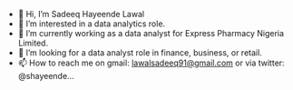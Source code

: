 - 👋 Hi, I’m Sadeeq Hayeende Lawal
- 👀 I’m interested in a data analytics role.
- 🌱 I’m currently working as a data analyst for Express Pharmacy Nigeria Limited.
- 💞️ I’m looking for a data analyst role in finance, business, or retail.
- 📫 How to reach me on gmail: lawalsadeeq91@gmail.com or via twitter: @shayeende...

<!---
hayeende/hayeende is a ✨ special ✨ repository because its `README.md` (this file) appears on your GitHub profile.
You can click the Preview link to take a look at your changes.
--->
